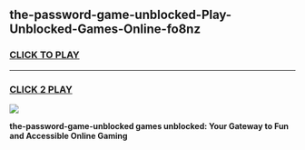 
## the-password-game-unblocked-Play-Unblocked-Games-Online-fo8nz
<h3>
<a href="https://premium76.site?title=the-password-game-unblocked&ref=25A">CLICK TO PLAY</a></h3>
<hr>

<h3>
<a href="https://premium76.site?title=the-password-game-unblocked&ref=25A">CLICK 2 PLAY</a>
  
</h3>

<a href="https://premium76.site?title=the-password-game-unblocked&ref=25A"><img src="https://clearcache.store/games.png"></a>


**the-password-game-unblocked games unblocked: Your Gateway to Fun and Accessible Online Gaming**
